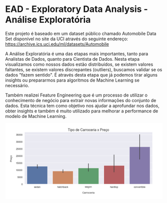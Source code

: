 # EAD - Exploratory Data Analysis - Análise Exploratória

Este projeto é baseado em um dataset público chamado Automobile Data Set disponível no site da UCI através do seguinte endereço: https://archive.ics.uci.edu/ml/datasets/Automobile

A Análise Exploratória é uma das etapas mais importantes, tanto para Analistas de Dados, quanto para Cientista de Dados. Nesta etapa visualizamos como nossos dados estão distribuídos, se existem valores faltantes, se existem valores discrepantes (outliers), buscamos validar se os dados "fazem sentido". É através desta etapa que já podemos tirar alguns insights ou prepararmos para algoritmos de Machine Learning se necessário.

Também realizei Feature Engineering que é um processo de utilizar o conhecimento de negócio para extrair novas informações do conjunto de dados. Esta técnica tem como objetivo nos ajudar a aprofundar nos dados, obter insights e também é muito utilizado para melhorar a performance de modelo de Machine Learning.


![Test Image 4](https://github.com/janderfg/EAD-Exploratory_Data_Analysis/blob/master/images/graph.png?raw=true)



